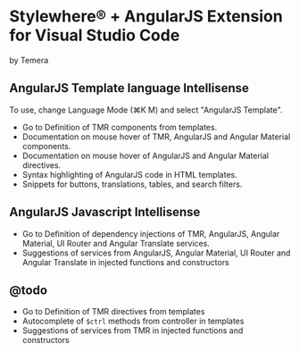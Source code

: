 # Stylewhere® + AngularJS Extension for Visual Studio Code
by Temera

## AngularJS Template language Intellisense
To use, change Language Mode (⌘K M) and select "AngularJS Template".

  * Go to Definition of TMR components from templates.
  * Documentation on mouse hover of TMR, AngularJS and Angular Material components.
  * Documentation on mouse hover of AngularJS and Angular Material directives.
  * Syntax highlighting of AngularJS code in HTML templates.
  * Snippets for buttons, translations, tables, and search filters.

## AngularJS Javascript Intellisense
  * Go to Definition of dependency injections of TMR, AngularJS, Angular Material, UI Router and Angular Translate services.
  * Suggestions of services from AngularJS, Angular Material, UI Router and Angular Translate in injected functions and constructors

## @todo
  * Go to Definition of TMR directives from templates
  * Autocomplete of `$ctrl` methods from controller in templates
  * Suggestions of services from TMR in injected functions and constructors
